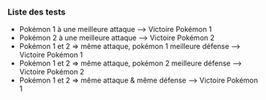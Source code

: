### Liste des tests

- Pokémon 1 à une meilleure attaque --> Victoire Pokémon 1
- Pokémon 2 à une meilleure attaque --> Victoire Pokémon 2
- Pokémon 1 et 2 => même attaque, pokémon 1 meilleure défense --> Victoire Pokémon 1
- Pokémon 1 et 2 => même attaque, pokémon 2 meilleure défense --> Victoire Pokémon 2
- Pokémon 1 et 2 => même attaque & même défense --> Victoire Pokémon 1

